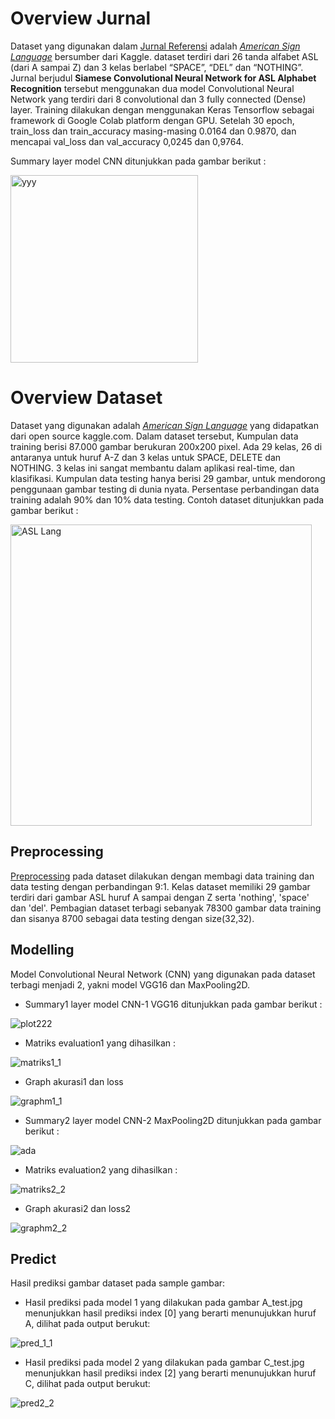 # Overview Jurnal
Dataset yang digunakan dalam <a href="http://www.scielo.org.mx/pdf/cys/v24n3/1405-5546-cys-24-03-1211.pdf">Jurnal Referensi</a> adalah <a href="https://www.kaggle.com/grassknoted/asl-alphabet"><i>American Sign Language</i></a> bersumber dari Kaggle. dataset terdiri dari 26 tanda alfabet ASL (dari
A sampai Z) dan 3 kelas berlabel “SPACE”, “DEL” dan “NOTHING”. Jurnal berjudul <b>Siamese Convolutional Neural Network for ASL Alphabet Recognition</b> tersebut menggunakan dua model Convolutional Neural Network yang terdiri dari 8 convolutional dan 3 fully connected (Dense) layer. Training dilakukan dengan menggunakan Keras Tensorflow sebagai framework di Google Colab platform dengan GPU. Setelah 30 epoch, train_loss dan train_accuracy masing-masing 0.0164 dan 0.9870, dan mencapai val_loss dan val_accuracy 0,0245 dan 0,9764.

Summary layer model CNN ditunjukkan pada gambar berikut :

<img width="300" alt="yyy" src="https://user-images.githubusercontent.com/64589800/147534215-b050b2c8-0147-4272-b2d5-79481be8ae26.png">

# Overview Dataset
Dataset yang digunakan  adalah <a href="https://www.kaggle.com/grassknoted/asl-alphabet"><i>American Sign Language</i></a> yang didapatkan dari open source kaggle.com. Dalam dataset tersebut, Kumpulan data training berisi 87.000 gambar berukuran 200x200 pixel. Ada 29 kelas, 26 di antaranya untuk huruf A-Z dan 3 kelas untuk SPACE, DELETE dan NOTHING.
3 kelas ini sangat membantu dalam aplikasi real-time, dan klasifikasi. Kumpulan data testing hanya berisi 29 gambar, untuk mendorong penggunaan gambar testing di dunia nyata.
Persentase perbandingan data training adalah 90% dan 10% data testing. Contoh dataset ditunjukkan pada gambar berikut :

<img width="482" alt="ASL Lang" src="https://user-images.githubusercontent.com/64589800/138824570-78c10825-e839-4c89-bb6c-8329a22fea50.png">

## Preprocessing
<a href="https://github.com/AaliyahLusianti074/TugasPraktikumML_066-074/blob/main/PreprocessingData.py">Preprocessing</a> pada dataset dilakukan dengan membagi data training dan data testing dengan perbandingan 9:1. Kelas dataset memiliki 29 gambar terdiri dari gambar ASL huruf A sampai dengan Z serta 'nothing', 'space' dan 'del'. Pembagian dataset terbagi sebanyak 78300 gambar data training dan sisanya 8700 sebagai data testing dengan size(32,32).

## Modelling
Model Convolutional Neural Network (CNN) yang digunakan pada dataset terbagi menjadi 2, yakni model VGG16 dan MaxPooling2D. 
- Summary1 layer model CNN-1 VGG16 ditunjukkan pada gambar berikut :

![plot222](https://user-images.githubusercontent.com/62975150/143670802-01643110-8d13-4a5b-a03a-8b983f0b06fd.jpg)

- Matriks evaluation1 yang dihasilkan :

![matriks1_1](https://user-images.githubusercontent.com/62975150/143729281-5eae83eb-575b-4779-865b-8ba46f721929.jpg)

- Graph akurasi1 dan loss

![graphm1_1](https://user-images.githubusercontent.com/62975150/143727380-09073453-1297-40c1-9f00-3aecaba11ba4.jpg)

- Summary2 layer model CNN-2 MaxPooling2D ditunjukkan pada gambar berikut :

![ada](https://user-images.githubusercontent.com/62975150/143671447-fb40f149-7d06-4992-987e-d630b0ff5e19.jpg)

- Matriks evaluation2 yang dihasilkan :

![matriks2_2](https://user-images.githubusercontent.com/62975150/143729819-f5d17ac8-babe-4891-ad9b-3fafb77a7d70.jpg)

- Graph akurasi2 dan loss2

![graphm2_2](https://user-images.githubusercontent.com/62975150/143727335-97d7e2b9-9659-4fcb-afee-698218d7139e.jpg)

## Predict
Hasil prediksi gambar dataset pada sample gambar:
- Hasil prediksi pada model 1 yang dilakukan pada gambar A_test.jpg menunjukkan hasil prediksi index [0] yang berarti menunujukkan huruf A, dilihat pada output berukut:

![pred_1_1](https://user-images.githubusercontent.com/62975150/143729424-3c51748a-4a25-4942-811d-cbb6b1716b2a.jpg)

- Hasil prediksi pada model 2 yang dilakukan pada gambar C_test.jpg menunjukkan hasil prediksi index [2] yang berarti menunujukkan huruf C, dilihat pada output berukut:

![pred2_2](https://user-images.githubusercontent.com/62975150/143729687-3b9fc0e2-ec01-4c4b-bb3f-d524795ea820.jpg)








